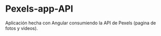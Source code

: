 # Pexels-app-API
Aplicación hecha con Angular consumiendo la API de Pexels (pagina de fotos y videos).

